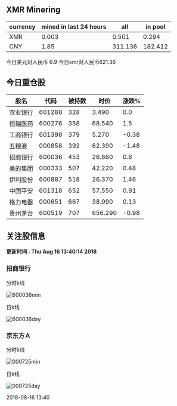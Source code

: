 ## XMR Minering

|currency|mined in last 24 hours|all|in pool|
|---|---|---|---|
|XMR|0.003|0.501|0.294|
|CNY|1.85|311.136|182.412|

今日美元对人民币 6.9	今日xmr对人民币621.36


## 今日重仓股 

|股名|代码|被持数|时价|涨跌%|
|---|---|---|---|---|
|农业银行|601288|328|3.490|0.0|
|恒瑞医药|600276|358|68.540|1.5|
|工商银行|601398|379|5.270|-0.38|
|五粮液|000858|392|62.390|-1.48|
|招商银行|600036|453|26.860|0.6|
|美的集团|000333|507|42.220|0.48|
|伊利股份|600887|518|26.370|1.46|
|中国平安|601318|652|57.550|0.91|
|格力电器|000651|667|38.990|0.13|
|贵州茅台|600519|707|656.290|-0.98|

## 关注股信息
**更新时间 : Thu Aug 16 13:40:14 2018**
### 招商银行 
分时k线

![600036min](http://image.sinajs.cn/newchart/min/n/sh600036.gif)

日k线

![600036day](http://image.sinajs.cn/newchart/daily/n/sh600036.gif)

### 京东方Ａ 
分时k线

![000725min](http://image.sinajs.cn/newchart/min/n/sz000725.gif)

日k线

![000725day](http://image.sinajs.cn/newchart/daily/n/sz000725.gif)

2018-08-16 13:40